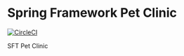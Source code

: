 # Spring Framework Pet Clinic
[![CircleCI](https://circleci.com/gh/Istvan1989/sfg-pet-clinic.svg?style=svg&circle-token=petclinic)](https://circleci.com/gh/Istvan1989/sfg-pet-clinic)


SFT Pet Clinic
